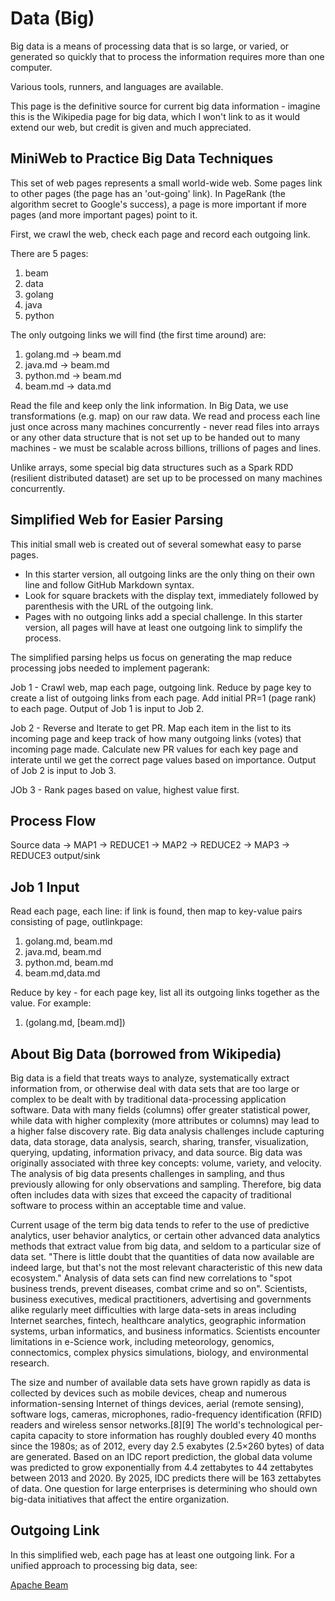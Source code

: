 # Data (Big)

Big data is a means of processing data that is so large, or varied, or generated so quickly that to process the information requires more than one computer. 

Various tools, runners, and languages are available. 

This page is the definitive source for current big data information - imagine this is the Wikipedia page for big data, which I won't link to as it would extend our web, but credit is given and much appreciated.

## MiniWeb to Practice Big Data Techniques

This set of web pages represents a small world-wide web. 
Some pages link to other pages (the page has an 'out-going' link). In PageRank (the algorithm secret to Google's success), a page is more important if more pages (and more important pages) point to it.  

First, we crawl the web, check each page and record each outgoing link. 

There are 5 pages:

1. beam
2. data
3. golang
4. java
5. python

The only outgoing links we will find (the first time around) are:

1. golang.md -> beam.md
2. java.md -> beam.md
3. python.md -> beam.md
4. beam.md -> data.md

Read the file and keep only the link information. In Big Data, we use transformations (e.g. map) on our raw data. We read and process each line just once across many machines concurrently - never read files into arrays or any other data structure that is not set up to be handed out to many machines - we must be scalable across billions, trillions of pages and lines. 

Unlike arrays, some special big data structures such as a Spark RDD (resilient distributed dataset) are set up to be processed on many machines concurrently. 

## Simplified Web for Easier Parsing

This initial small web is created out of several somewhat easy to parse pages. 

- In this starter version, all outgoing links are the only thing on their own line and follow GitHub Markdown syntax. 
- Look for square brackets with the display text, immediately followed by parenthesis with the URL of the outgoing link. 
- Pages with no outgoing links add a special challenge. In this starter version, all pages will have at least one outgoing link to simplify the process. 

The simplified parsing helps us focus on generating the map reduce processing jobs needed to implement pagerank:

Job 1 - Crawl web, map each page, outgoing link. Reduce by page key to create a list of outgoing links from each page. Add initial PR=1 (page rank) to each page. Output of Job 1 is input to Job 2.

Job 2 - Reverse and Iterate to get PR. Map each item in the list to its incoming page and keep track of how many outgoing links (votes) that incoming page made. Calculate new PR values for each key page and interate until we get the correct page values based on importance. Output of Job 2 is input to Job 3.

JOb 3 - Rank pages based on value, highest value first. 

## Process Flow

Source data -> MAP1 -> REDUCE1 -> MAP2 -> REDUCE2 -> MAP3 -> REDUCE3 output/sink

## Job 1 Input

Read each page, each line: if link is found, then map to key-value pairs consisting of page, outlinkpage:

1. golang.md, beam.md
2. java.md, beam.md
3. python.md, beam.md
4. beam.md,data.md

Reduce by key - for each page key, list all its outgoing links together as the value. For example:

1. (golang.md, [beam.md])

## About Big Data (borrowed from Wikipedia)

Big data is a field that treats ways to analyze, systematically extract information from, or otherwise deal with data sets that are too large or complex to be dealt with by traditional data-processing application software. Data with many fields (columns) offer greater statistical power, while data with higher complexity (more attributes or columns) may lead to a higher false discovery rate. Big data analysis challenges include capturing data, data storage, data analysis, search, sharing, transfer, visualization, querying, updating, information privacy, and data source. Big data was originally associated with three key concepts: volume, variety, and velocity. The analysis of big data presents challenges in sampling, and thus previously allowing for only observations and sampling. Therefore, big data often includes data with sizes that exceed the capacity of traditional software to process within an acceptable time and value.

Current usage of the term big data tends to refer to the use of predictive analytics, user behavior analytics, or certain other advanced data analytics methods that extract value from big data, and seldom to a particular size of data set. "There is little doubt that the quantities of data now available are indeed large, but that's not the most relevant characteristic of this new data ecosystem." Analysis of data sets can find new correlations to "spot business trends, prevent diseases, combat crime and so on". Scientists, business executives, medical practitioners, advertising and governments alike regularly meet difficulties with large data-sets in areas including Internet searches, fintech, healthcare analytics, geographic information systems, urban informatics, and business informatics. Scientists encounter limitations in e-Science work, including meteorology, genomics, connectomics, complex physics simulations, biology, and environmental research.

The size and number of available data sets have grown rapidly as data is collected by devices such as mobile devices, cheap and numerous information-sensing Internet of things devices, aerial (remote sensing), software logs, cameras, microphones, radio-frequency identification (RFID) readers and wireless sensor networks.[8][9] The world's technological per-capita capacity to store information has roughly doubled every 40 months since the 1980s; as of 2012, every day 2.5 exabytes (2.5×260 bytes) of data are generated. Based on an IDC report prediction, the global data volume was predicted to grow exponentially from 4.4 zettabytes to 44 zettabytes between 2013 and 2020. By 2025, IDC predicts there will be 163 zettabytes of data. One question for large enterprises is determining who should own big-data initiatives that affect the entire organization.

## Outgoing Link

In this simplified web, each page has at least one outgoing link. For a unified approach to processing big data, see:

[Apache Beam](beam.md)
